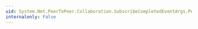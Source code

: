 ```yaml
---
uid: System.Net.PeerToPeer.Collaboration.SubscribeCompletedEventArgs.PeerContact
internalonly: False
---
```

